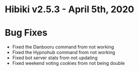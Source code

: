 # Hibiki v2.5.3 - April 5th, 2020

# Bug Fixes
  - Fixed the Danbooru command from not working
  - Fixed the Hypnohub command from not working
  - Fixed bot server stats from not updating
  - Fixed weekend voting cookies from not being double
